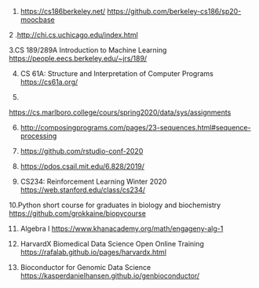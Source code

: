 1. https://cs186berkeley.net/
https://github.com/berkeley-cs186/sp20-moocbase

2 .http://chi.cs.uchicago.edu/index.html  

3.CS 189/289A Introduction to Machine Learning
https://people.eecs.berkeley.edu/~jrs/189/

4. CS 61A: Structure and Interpretation of Computer Programs
https://cs61a.org/

5. 
https://cs.marlboro.college/cours/spring2020/data/sys/assignments

6. http://composingprograms.com/pages/23-sequences.html#sequence-processing

7. https://github.com/rstudio-conf-2020

8. https://pdos.csail.mit.edu/6.828/2019/

9. CS234: Reinforcement Learning Winter 2020
https://web.stanford.edu/class/cs234/

10.Python short course for graduates in biology and biochemistry
https://github.com/grokkaine/biopycourse

11. Algebra I
https://www.khanacademy.org/math/engageny-alg-1

12. HarvardX Biomedical Data Science Open Online Training
https://rafalab.github.io/pages/harvardx.html

13. Bioconductor for Genomic Data Science
https://kasperdanielhansen.github.io/genbioconductor/


